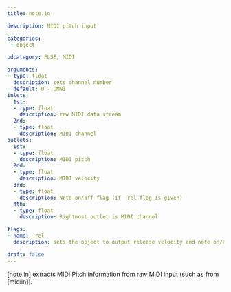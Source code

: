 ```yaml
---
title: note.in

description: MIDI pitch input

categories:
 - object

pdcategory: ELSE, MIDI

arguments:
- type: float
  description: sets channel number
  default: 0 - OMNI
inlets:
  1st:
  - type: float
    description: raw MIDI data stream
  2nd:
  - type: float
    description: MIDI channel
outlets:
  1st:
  - type: float
    description: MIDI pitch
  2nd:
  - type: float
    description: MIDI velocity
  3rd:
  - type: float
    description: Note on/off flag (if -rel flag is given)
  4th:
  - type: float
    description: Rightmost outlet is MIDI channel

flags:
- name: -rel
  description: sets the object to output release velocity and note on/off flag

draft: false
---
```


[note.in] extracts MIDI Pitch information from raw MIDI input (such as from [midiin]).
